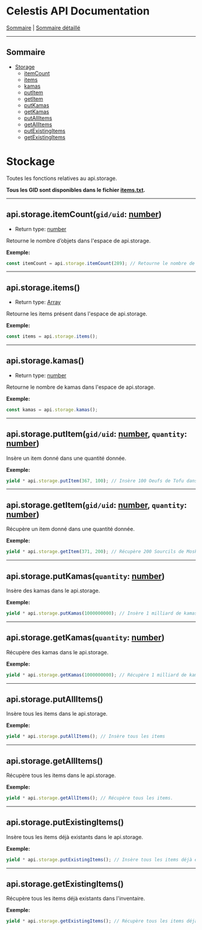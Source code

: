 # Celestis API Documentation

[Sommaire](README.md) | [Sommaire détaillé](singlepage.md)

---

## Sommaire

- [Storage](#storage)
  - [itemCount](#storage-item-count)
  - [items](#storageitems)
  - [kamas](#storagekamas)
  - [putItem](#storage-item-put)
  - [getItem](#storage-item-get)
  - [putKamas](#storage-put-kamas)
  - [getKamas](#storage-get-kamas)
  - [putAllItems](#storageputallitems)
  - [getAllItems](#storagegetallItems)
  - [putExistingItems](#storageputexistingitems)
  - [getExistingItems](#storagegetexistingitems)

# Stockage

Toutes les fonctions relatives au api.storage.

**Tous les GID sont disponibles dans le fichier [items.txt](https://suniron.github.io/docs.celestis/ids/items.txt).**

---

<h2 id="storage-item-count">
  api.storage.itemCount(<code>gid/uid</code>: <a href="https://developer.mozilla.org/fr-Fr/docs/Web/JavaScript/Data_structures#Number_type">number</a>)
</h2>

- Return type: <a href="https://developer.mozilla.org/fr-Fr/docs/Web/JavaScript/Data_structures#Number_type">number</a>

Retourne le nombre d’objets dans l'espace de api.storage.

**Exemple:**

```js
const itemCount = api.storage.itemCount(289); // Retourne le nombre de blé présents dans l'inventaire.
```

---

## api.storage.items()

- Return type: <a href="https://developer.mozilla.org/fr-Fr/docs/Web/JavaScript/Data_structures#Array_type">Array</a>

Retourne les items présent dans l'espace de api.storage.

**Exemple:**

```js
const items = api.storage.items();
```

---

## api.storage.kamas()

- Return type: <a href="https://developer.mozilla.org/fr-Fr/docs/Web/JavaScript/Data_structures#Number_type">number</a>

Retourne le nombre de kamas dans l'espace de api.storage.

**Exemple:**

```js
const kamas = api.storage.kamas();
```

---

<h2 id="storage-item-put">
  api.storage.putItem(<code>gid/uid</code>: <a href="https://developer.mozilla.org/fr-Fr/docs/Web/JavaScript/Data_structures#Number_type">number</a>, <code>quantity</code>: <a href="https://developer.mozilla.org/fr-Fr/docs/Web/JavaScript/Data_structures#Number_type">number</a>)
</h2>

Insère un item donné dans une quantité donnée.

**Exemple:**

```js
yield * api.storage.putItem(367, 100); // Insère 100 Oeufs de Tofu dans le coffre.
```

---

<h2 id="storage-item-get">
  api.storage.getItem(<code>gid/uid</code>: <a href="https://developer.mozilla.org/fr-Fr/docs/Web/JavaScript/Data_structures#Number_type">number</a>, <code>quantity</code>: <a href="https://developer.mozilla.org/fr-Fr/docs/Web/JavaScript/Data_structures#Number_type">number</a>)
</h2>

Récupère un item donné dans une quantité donnée.

**Exemple:**

```js
yield * api.storage.getItem(371, 200); // Récupère 200 Sourcils de Moskito du coffre.
```

---

<h2 id="storage-put-kamas">
  api.storage.putKamas(<code>quantity</code>: <a href="https://developer.mozilla.org/fr-Fr/docs/Web/JavaScript/Data_structures#Number_type">number</a>)
</h2>

Insère des kamas dans le api.storage.

**Exemple:**

```js
yield * api.storage.putKamas(1000000000); // Insère 1 milliard de kamas dans le coffre. (Oui, j'suis riche :))
```

---

<h2 id="storage-get-kamas">
  api.storage.getKamas(<code>quantity</code>: <a href="https://developer.mozilla.org/fr-Fr/docs/Web/JavaScript/Data_structures#Number_type">number</a>)
</h2>

Récupère des kamas dans le api.storage.

**Exemple:**

```js
yield * api.storage.getKamas(1000000000); // Récupère 1 milliard de kamas du coffre. (Toujours aussi riche :o)
```

---

## api.storage.putAllItems()

Insère tous les items dans le api.storage.

**Exemple:**

```js
yield * api.storage.putAllItems(); // Insère tous les items
```

---

## api.storage.getAllItems()

Récupère tous les items dans le api.storage.

**Exemple:**

```js
yield * api.storage.getAllItems(); // Récupère tous les items.
```

---

## api.storage.putExistingItems()

Insère tous les items déjà existants dans le api.storage.

**Exemple:**

```js
yield * api.storage.putExistingItems(); // Insère tous les items déjà existants dans le api.storage.
```

---

## api.storage.getExistingItems()

Récupère tous les items déjà existants dans l'inventaire.

**Exemple:**

```js
yield * api.storage.getExistingItems(); // Récupère tous les items déjà existants dans l'inventaire.
```
